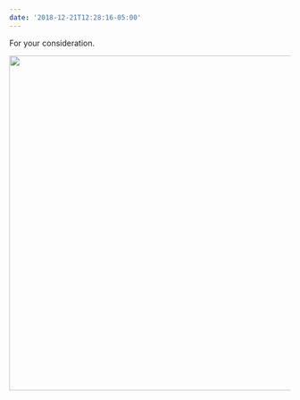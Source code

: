 ```yaml
---
date: '2018-12-21T12:28:16-05:00'
---
```

For your consideration.

<img src="uploads/2018/860e837636.jpg" width="600" height="600" alt="" />
